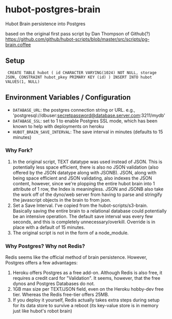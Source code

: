 # hubot-postgres-brain
Hubot Brain persistence into Postgres

based on the original first pass script by Dan Thompson of Github(?) https://github.com/github/hubot-scripts/blob/master/src/scripts/pg-brain.coffee

## Setup

` CREATE TABLE hubot (
     id CHARACTER VARYING(1024) NOT NULL,
     storage JSON,
     CONSTRAINT hubot_pkey PRIMARY KEY (id)
   )
   INSERT INTO hubot VALUES(1, NULL)`

## Environment Variables / Configuration
- `DATABASE_URL`: the postgres connection string or URL. e.g., 'postgresql://dbuser:secretpassword@database.server.com:3211/mydb'
- `DATABASE_SSL`: set to 1 to enable Postgres SSL mode, which has been known to help with deployments on heroku
- `HUBOT_BRAIN_SAVE_INTERVAL`: The save interval in minutes (defaults to 15 minutes)

### Why Fork?
1. In the original script, TEXT datatype was used instead of JSON. This is potentially less space efficient, there is also no JSON validation (also offered by the JSON datatype along with JSONB). JSON, along with being space efficient and JSON validating, also indexes the JSON content, however, since we're plopping the entire hubot brain into 1 attribute of 1 row, the Index is meaningless. JSON and JSONB also take the work off of the dyno/web server from having to parse and stringify the javascript objects in the brain to from json.
2. Set a Save Interval. I've copied from the hubot-scripts/s3-brain. Basically saving the entire brain to a relational database could potentially be an intensive operation. The default save interval was every few seconds, and this is completely unnecessary/overkill. Override is in place with a default of 15 minutes.
3. The original script is not in the form of a node_module.

### Why Postgres? Why not Redis?
Redis seems like the official method of brain persistence. However, Postgres offers a few advantages:

1. Heroku offers Postgres as a free add-on. Although Redis is also free, it requires a credit card for "Validation". It seems, however, that the free dynos and Postgres Databases do not.
2. 1GB max size per TEXT/JSON field, even on the Heroku hobby-dev free tier. Whereas the Redis free-tier offers 25MB.
3. If you deploy it yourself, Redis actually takes extra steps during setup for its data store to survive a reboot (its key-value store is in memory just like hubot's robot brain)

